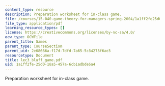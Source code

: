 ```yaml
---
content_type: resource
description: Preparation worksheet for in-class game.
file: /courses/15-040-game-theory-for-managers-spring-2004/1a1ff2fe25d018a5457a6cb1adbde6a4_lec3_bluff_game.pdf
file_type: application/pdf
learning_resource_types: []
license: https://creativecommons.org/licenses/by-nc-sa/4.0/
ocw_type: OCWFile
parent_title: Games
parent_type: CourseSection
parent_uid: 2e68666a-f17d-7dfd-7a65-5c84273f6ae3
resourcetype: Document
title: lec3_bluff_game.pdf
uid: 1a1ff2fe-25d0-18a5-457a-6cb1adbde6a4
---
```

Preparation worksheet for in-class game.